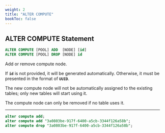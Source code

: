 ```yaml
---
weight: 2
title: "ALTER COMPUTE"
bookToc: false
---
```


## ALTER COMPUTE Statement

```SQL
ALTER COMPUTE [POOL] ADD  [NODE] [id]
ALTER COMPUTE [POOL] DROP [NODE] id
```

Add or remove compute node.

If **`id`** is not provided, it will be generated automatically. Otherwise, it must be
presented in the format of **`UUID`**.

The new compute node will not be automatically assigned to the existing tables;
only new tables will start using it.

The compute node can only be removed if no table uses it.

---

```SQL
alter compute add;
alter compute add "3a0803be-917f-6400-a5cb-3344f126a58b";
alter compute drop "3a0803be-917f-6400-a5cb-3344f126a58b";
```
